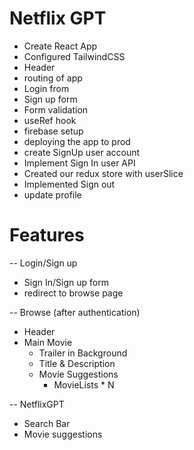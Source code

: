 # Netflix GPT
- Create React App
- Configured TailwindCSS
- Header
- routing of app
- Login from
- Sign up form
- Form validation
- useRef hook
- firebase setup
- deploying the app to prod
- create SignUp user account
- Implement Sign In user API
- Created our redux store with userSlice
- Implemented Sign out
- update profile



# Features
-- Login/Sign up
   - Sign In/Sign up form
   - redirect to browse page

-- Browse (after authentication)
   - Header
   - Main Movie
       - Trailer in Background
       - Title & Description
       - Movie Suggestions
           - MovieLists * N
           
-- NetflixGPT
   - Search Bar
   - Movie suggestions           